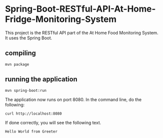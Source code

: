# Spring-Boot-RESTful-API-At-Home-Fridge-Monitoring-System

This project is the RESTful API part of the At Home Food Monitoring System. It uses the Spring Boot.

## compiling
~~~
mvn package
~~~


## running the application
~~~
mvn spring-boot:run
~~~

The application now runs on port 8080. In the command line, do the following:
~~~
curl http://localhost:8080
~~~

If done correctly, you will see the following text.
~~~
Hello World from Greeter
~~~
